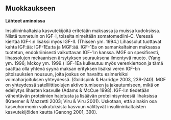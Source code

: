 ## Muokkaukseen ##
**Lähteet aminoissa**

Insuliininkaltaisia kasvutekijöitä eritetään maksassa ja muissa kudoksissa. Niistä tunnetuin on IGF-I, toiselta nimeltään somatomediini-C. Veressä kiertää IGF-I:n lisäksi
myös IGF-II. (Thissen ym. 1994.) Lihassolut tuottavat kahta IGF:ää: IGF-1Ea:ta ja
MGF:ää. IGF-1Ea on samankaltainen maksassa tuotetun, endokriinisesti vaikuttavan
IGF-1:n kanssa. MGF on spesifisesti, lihassolujen mekaanisen ärsytyksen seurauksena 
ilmentyvä muoto. (Yang ym. 1996; Mckoy ym. 1999.) IGF-1Ea kulkeutuu myös verenkiertoon ja tämä saattaa olla yhtenä syynä maksan erityksen lisäksi veren IGF-I:n pitoisuuksien nousuun, joita joskus on havaittu esimerkiksi voimaharjoituksen yhteydessä.
(Goldspink & Harridge 2003, 239-240). MGF on yhteydessä satelliittisolujen aktivoitumiseen ja jakautumiseen, mikä on edellytys lihasten kasvulle (Adams & McCue
1998). IGF-I:n tiedetään vähentävän proteiinien hajotusta ja lisäävän proteiinisynteesiä
lihaksissa (Kraemer & Mazzetti 2003; Viru & Viru 2001). Uskotaan, että ainakin osa
kasvuhormonin vaikutuksista kasvuun välittyvät insuliininkaltaisten kasvutekijöiden
kautta (Ganong 2001, 390). 
